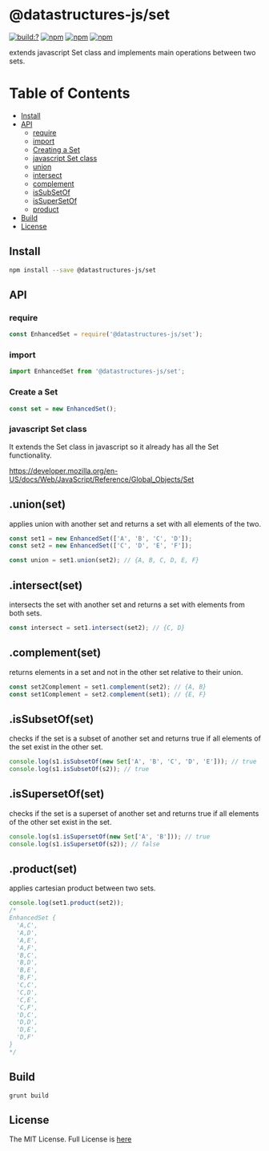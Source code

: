 # @datastructures-js/set

[![build:?](https://travis-ci.org/datastructures-js/set.svg?branch=master)](https://travis-ci.org/datastructures-js/set) 
[![npm](https://img.shields.io/npm/v/@datastructures-js/set.svg)](https://www.npmjs.com/package/@datastructures-js/set)
[![npm](https://img.shields.io/npm/dm/@datastructures-js/set.svg)](https://www.npmjs.com/package/@datastructures-js/set) [![npm](https://img.shields.io/badge/node-%3E=%206.0-blue.svg)](https://www.npmjs.com/package/@datastructures-js/set)

extends javascript Set class and implements main operations between two sets.

# Table of Contents
* [Install](#install)
* [API](#api)
  * [require](#require)
  * [import](#import)
  * [Creating a Set](#create-a-set)
  * [javascript Set class](#javascript-set)
  * [union](#union)
  * [intersect](#intersect)
  * [complement](#complement)
  * [isSubSetOf](#issubsetof)
  * [isSuperSetOf](#issupersetof)
  * [product](#product)
 * [Build](#build)
 * [License](#license)

## Install
```sh
npm install --save @datastructures-js/set
```

## API

### require

```js
const EnhancedSet = require('@datastructures-js/set');
```

### import

```js
import EnhancedSet from '@datastructures-js/set';
```

### Create a Set

```js
const set = new EnhancedSet();
```

### javascript Set class
It extends the Set class in javascript so it already has all the Set functionality.

https://developer.mozilla.org/en-US/docs/Web/JavaScript/Reference/Global_Objects/Set

## .union(set) 
applies union with another set and returns a set with all elements of the two.

```js
const set1 = new EnhancedSet(['A', 'B', 'C', 'D']);
const set2 = new EnhancedSet(['C', 'D', 'E', 'F']);

const union = set1.union(set2); // {A, B, C, D, E, F}
```

## .intersect(set)
intersects the set with another set and returns a set with elements from both sets.

```js
const intersect = set1.intersect(set2); // {C, D}
```

## .complement(set)
returns elements in a set and not in the other set relative to their union.

```js
const set2Complement = set1.complement(set2); // {A, B}
const set1Complement = set2.complement(set1); // {E, F}
```

## .isSubsetOf(set)

checks if the set is a subset of another set and returns true if all elements of the set exist in the other set.

```js
console.log(s1.isSubsetOf(new Set['A', 'B', 'C', 'D', 'E'])); // true
console.log(s1.isSubsetOf(s2)); // true
```

## .isSupersetOf(set) 

checks if the set is a superset of another set and returns true if all elements of the other set exist in the set.

```js
console.log(s1.isSupersetOf(new Set['A', 'B'])); // true
console.log(s1.isSupersetOf(s2)); // false
```

## .product(set)
applies cartesian product between two sets.

```js
console.log(set1.product(set2));
/*
EnhancedSet {
  'A,C',
  'A,D',
  'A,E',
  'A,F',
  'B,C',
  'B,D',
  'B,E',
  'B,F',
  'C,C',
  'C,D',
  'C,E',
  'C,F',
  'D,C',
  'D,D', 
  'D,E',
  'D,F'
}
*/
```

## Build
```
grunt build
```

## License
The MIT License. Full License is [here](https://github.com/datastructures-js/set/blob/master/LICENSE)
